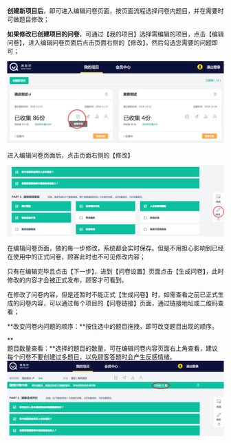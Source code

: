 **创建新项目后**，即可进入编辑问卷页面，按页面流程选择问卷内题目，并在需要时可做题目修改；

**如果修改已创建项目的问卷**，可通过【我的项目】选择需编辑的项目，点击【编辑问卷】，进入编辑问卷页面后点击页面右侧的【修改】，然后勾选您需要的问题即可；

![](/assets/WX20181222-174341.png)

进入编辑问卷页面后，点击页面右侧的【修改】

![](/assets/WX20181222-180719.png)

在编辑问卷页面，做的每一步修改，系统都会实时保存。但是不用担心影响到已经在使用中的正式问卷，顾客此时也不可见修改内容；

只有在编辑完毕且点击【下一步】，进到【问卷设置】页面点击【生成问卷】，此时修改的内容才会被正式发布，顾客才可看到。

在修改了问卷内容，但是还暂时不能正式【生成问卷】时，如需查看之前已正式生成的问卷内容，可以通过每个项目的【问卷链接】页面，通过链接地址或二维码查看；









**改变问卷内问题的顺序：**按住选中的题目拖拽，即可改变题目出现的顺序。

**  
题目数量查看：**选择的题目的数量，可在编辑问卷内容页面右上角查看，建议每个问卷不要创建过多题目，以免顾客答题时会产生反感情绪。  
![](/assets/WX20181222-181221.png)



